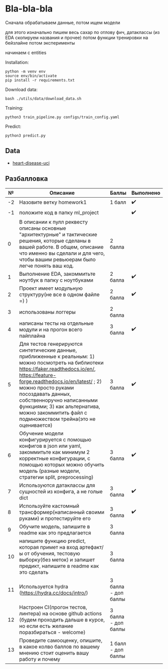 Bla-bla-bla
==============================

Сначала обрабатываем данные, потом ищем модели

для этого изначально пишем весь сахар по отлову фич, датаклассы
(из EDA скопируем названия и прочее)
потом функции тренировки на бейзлайне
потом эксперименты

начинаем с entities


Installation: 
~~~
python -m venv env
source env/bin/activate
pip install -r requirements.txt
~~~
Download data:
~~~
bash ./utils/data/download_data.sh
~~~
Training:
~~~
python3 train_pipeline.py configs/train_config.yaml
~~~
Predict:
~~~
python3 predict.py
~~~


## Data
- [heart-disease-uci](https://www.kaggle.com/ronitf/heart-disease-uci?select=heart.csv)





## Разбалловка

№ | Описание | Баллы | Выполнено
--- | --- | --- | ---
-2 | Назовите ветку homework1 | 1 балл | ✔️
-1 | положите код в папку ml_project | | ✔️
0 | В описании к пулл реквесту описаны основные "архитектурные" и тактические решения, которые сделаны в вашей работе. В общем, описание что именно вы сделали и для чего, чтобы вашим ревьюерам было легче понять ваш код. | 2 балла | 
1 | Выполнение EDA, закоммитьте ноутбук в папку с ноутбуками | 2 балла | ✔️
2 | Проект имеет модульную структуру(не все в одном файле =) ) | 2 балла | ✔️
3 | использованы логгеры | 2 балла | 
4 | написаны тесты на отдельные модули и на прогон всего пайплайна | 3 балла | ✔️
5 | Для тестов генерируются синтетические данные, приближенные к реальным: 1) можно посмотреть на библиотеки https://faker.readthedocs.io/en/, https://feature-forge.readthedocs.io/en/latest/ ; 2) можно просто руками посоздавать данных, собственноручно написанными функциями; 3) как альтернатива, можно закоммитить файл с подмножеством трейна(это не оценивается)  | 3 балла | ✔️
6 | Обучение модели конфигурируется с помощью конфигов в json или yaml, закоммитьте как минимум 2 корректные конфигурации, с помощью которых можно обучить модель (разные модели, стратегии split, preprocessing) | 3 балла | ✔️
7 | Используются датаклассы для сущностей из конфига, а не голые dict | 3 балла | ✔️
8 | Используйте кастомный трансформер(написанный своими руками) и протестируйте его | 3 балла | ✔️
9 | Обучите модель, запишите в readme как это предлагается | 3 балла | 
10 | напишите функцию predict, которая примет на вход артефакт/ы от обучения, тестовую выборку(без меток) и запишет предикт, напишите в readme как это сделать | 3 балла | 
11 | Используется hydra  (https://hydra.cc/docs/intro/) | 3 балла - доп баллы | 
12 | Настроен CI(прогон тестов, линтера) на основе github actions (будем проходить дальше в курсе, но если есть желание поразбираться - welcome) | 3 балла - доп баллы | 
13 | Проведите самооценку, опишите, в какое колво баллов по вашему мнению стоит оценить вашу работу и почему | 1 балл - доп баллы | 

